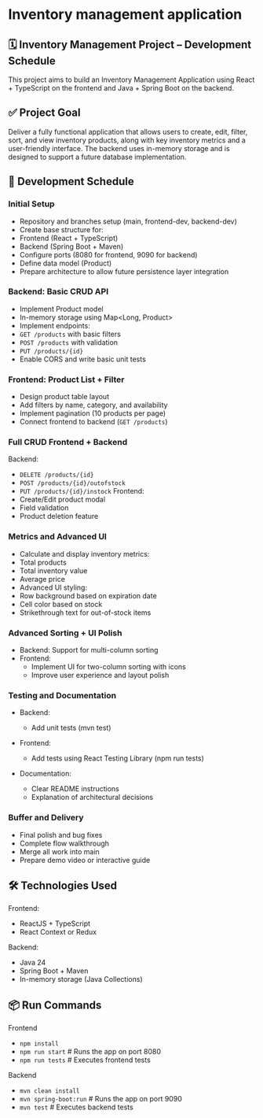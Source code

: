 # Inventory management application

## 🗓️ Inventory Management Project – Development Schedule
This project aims to build an Inventory Management Application using React + TypeScript on the frontend and Java + Spring Boot on the backend. 

## ✅ Project Goal
Deliver a fully functional application that allows users to create, edit, filter, sort, and view inventory products, along with key inventory metrics and a user-friendly interface.
The backend uses in-memory storage and is designed to support a future database implementation.

## 📅 Development Schedule
### Initial Setup
- Repository and branches setup (main, frontend-dev, backend-dev)
- Create base structure for:
- Frontend (React + TypeScript)
- Backend (Spring Boot + Maven)
- Configure ports (8080 for frontend, 9090 for backend)
- Define data model (Product)
- Prepare architecture to allow future persistence layer integration

### Backend: Basic CRUD API
- Implement Product model
- In-memory storage using Map<Long, Product>
- Implement endpoints:
- `GET /products` with basic filters
- `POST /products` with validation
- `PUT /products/{id}`
- Enable CORS and write basic unit tests

### Frontend: Product List + Filter
- Design product table layout
- Add filters by name, category, and availability
- Implement pagination (10 products per page)
- Connect frontend to backend (`GET /products`)
 
### Full CRUD Frontend + Backend
Backend:
- `DELETE /products/{id}`
- `POST /products/{id}/outofstock`
- `PUT /products/{id}/instock`
Frontend:
- Create/Edit product modal
- Field validation
- Product deletion feature

### Metrics and Advanced UI
- Calculate and display inventory metrics:
- Total products
- Total inventory value
- Average price
- Advanced UI styling:
- Row background based on expiration date
- Cell color based on stock
- Strikethrough text for out-of-stock items

### Advanced Sorting + UI Polish
- Backend: Support for multi-column sorting
- Frontend:
  - Implement UI for two-column sorting with icons
  - Improve user experience and layout polish

### Testing and Documentation
- Backend:
  - Add unit tests (mvn test)

- Frontend:
  - Add tests using React Testing Library (npm run tests)

- Documentation:
  - Clear README instructions
  - Explanation of architectural decisions

### Buffer and Delivery
- Final polish and bug fixes
- Complete flow walkthrough
- Merge all work into main
- Prepare demo video or interactive guide

## 🛠️ Technologies Used
Frontend:
- ReactJS + TypeScript
- React Context or Redux

Backend:
- Java 24
- Spring Boot + Maven
- In-memory storage (Java Collections)

## 📦 Run Commands
Frontend
- `npm install`
- `npm run start`     # Runs the app on port 8080
- `npm run tests`     # Executes frontend tests

Backend
- `mvn clean install`
- `mvn spring-boot:run`   # Runs the app on port 9090
- `mvn test`              # Executes backend tests
